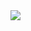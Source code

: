 <img src="https://github.com/Abiji-2020/DSA-Cracker/assets/145255212/48770e96-852c-467d-9458-74ac4b252e9c">
